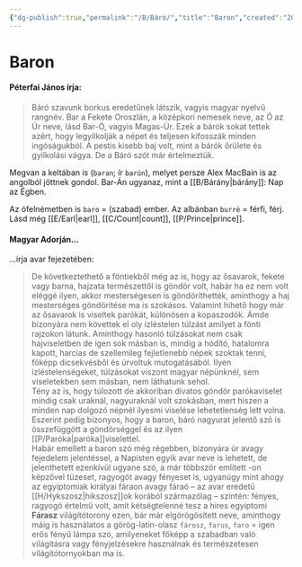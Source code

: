 ```yaml
---
{"dg-publish":true,"permalink":"/B/Báró/","title":"Baron","created":"2024-04-20T13:47","updated":"2024-10-23T20:57"}
---
```



# Baron

#### Péterfai János írja:

> Báró szavunk borkus eredetűnek látszik, vagyis magyar nyelvű rangnév. Bar a Fekete Oroszlán, a középkori nemesek neve, az Ó az Úr neve, lásd Bar-Ó, vagyis Magas-Úr. Ezek a bárók sokat tettek azért, hogy legyilkolják a népet és teljesen kifosszák minden ingóságukból. A pestis kisebb baj volt, mint a bárók őrülete és gyilkolási vágya. De a Báró szót már értelmeztük.  

Megvan a keltában is (`baran`; ír `barún`), melyet persze Alex MacBain is az angolból jöttnek gondol. Bar-Án ugyanaz, mint a [[B/Bárány\|bárány]]: Nap az Égben.  

Az ófelnémetben is `baro` = (szabad) ember. Az albánban `burrë` = férfi, férj.  
Lásd még [[E/Earl\|earl]], [[C/Count\|count]], [[P/Prince\|prince]].  

#### Magyar Adorján...

...írja avar fejezetében:  
> De következtethető a föntiekből még az is, hogy az ősavarok, fekete vagy barna, hajzata természettől is göndör volt, habár ha ez nem volt eléggé ilyen, akkor mesterségesen is göndöríthették, aminthogy a haj mesterséges göndörítése ma is szokásos. Valamint hihető hogy már az ősavarok is viseltek parókát, különösen a kopaszodók. Ámde bizonyára nem követtek el oly ízléstelen túlzást amilyet a fönti rajzokon látunk. Aminthogy hasonló túlzásokat nem csak hajviseletben de igen sok másban is, mindig a hódító, hatalomra kapott, harcias de szellemileg fejletlenebb népek szoktak tenni, főképp dicsekvésből és úrvoltuk mutogatásából. Ilyen ízléstelenségeket, túlzásokat viszont magyar népünknél, sem viseletekben sem másban, nem láthatunk sehol.  
> Tény az is, hogy túlozott de akkoriban divatos göndör parókaviselet mindig csak uraknál, nagyuraknál volt szokásban, mert hiszen a minden nap dolgozó népnél ilyesmi viselése lehetetlenség lett volna. Eszerint pedig bizonyos, hogy a baron, báró nagyurat jelentő szó is összefüggött a göndörséggel és az ilyen [[P/Paróka\|paróka]]viselettel.  
> Habár emellett a baron szó még régebben, bizonyára úr avagy fejedelem jelentéssel, a Napisten egyik avar neve is lehetett, de jelenthetett ezenkívül ugyane szó, a már többször említett -on képzővel tüzeset, ragyogót avagy fényeset is, ugyanúgy mint ahogy az egyiptomiak királyai fáraon avagy fáraó – az avar eredetű [[H/Hykszosz\|hikszosz]]ok korából származólag – szintén: fényes, ragyogó értelmű volt, amit kétségtelenné tesz a hires egyiptomi **Fárasz** világítótorony ezen, bár már elgörögösített neve, aminthogy máig is használatos a görög-latin-olasz `fárosz`, `farus`, `faro` = igen erős fényű lámpa szó, amilyeneket főképp a szabadban való világításra vagy fényjelzésekre használnak és természetesen világitótornyokban ma is.  